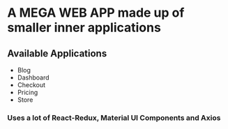 # A MEGA WEB APP made up of smaller inner applications


## Available Applications

- Blog
- Dashboard
- Checkout
- Pricing
- Store


### Uses a lot of React-Redux, Material UI Components and Axios
